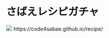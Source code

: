 # さばえレシピガチャ
 
<img src=https://code4sabae.github.io/recipe/ogp.png>  
https://code4sabae.github.io/recipe/  

